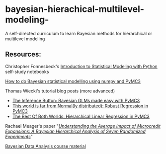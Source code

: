 # bayesian-hierachical-multilevel-modeling-
A self-directed curriculum to learn Bayesian methods for hierarchical or multilevel modeling



## Resources:

Christopher Fonnesbeck's [Introduction to Statistical Modeling with Python](https://github.com/fonnesbeck/intro_stat_modeling_2017) self-study notebooks

[How to do Bayesian statistical modelling using numpy and PyMC3](https://github.com/ericmjl/bayesian-stats-modelling-tutorial)

Thomas Wiecki's tutorial blog posts (more advanced)
- [The Inference Button: Bayesian GLMs made easy with PyMC3](https://twiecki.io/blog/2013/08/12/bayesian-glms-1/)
- [This world is far from Normal(ly distributed): Robust Regression in PyMC3](https://twiecki.github.io/blog/2013/08/27/bayesian-glms-2/)
- [The Best Of Both Worlds: Hierarchical Linear Regression in PyMC3](https://twiecki.github.io/blog/2014/03/17/bayesian-glms-3/)

Rachael Meager's paper "_[Understanding the Average Impact of Microcredit Expansions: A Bayesian Hierarchical Analysis of Seven Randomized Experiments](https://pdfs.semanticscholar.org/add4/5613b77be86a01d51555e4940462ef633942.pdf)_"

[Bayesian Data Analysis course material](https://github.com/avehtari/BDA_course_Aalto)
